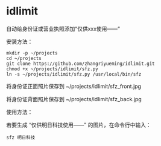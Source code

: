 # idlimit
自动给身份证或营业执照添加“仅供xxx使用——“

安装方法：

    mkdir -p ~/projects
    cd ~/projects
    git clone https://github.com/zhangriyueming/idlimit.git
    chmod +x ~/projects/idlimit/sfz.py
    ln -s ~/projects/idlimit/sfz.py /usr/local/bin/sfz

将身份证正面照片保存到 ~/projects/idlimit/sfz_front.jpg

将身份证背面照片保存到 ~/projects/idlimit/sfz_back.jpg

使用方法：

若要生成 “仅供明日科技使用——” 的图片，在命令行中输入：

    sfz 明日科技

